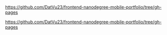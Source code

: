 https://github.com/DatVu23/frontend-nanodegree-mobile-portfolio/tree/gh-pages

https://github.com/DatVu23/frontend-nanodegree-mobile-portfolio/tree/gh-pages
